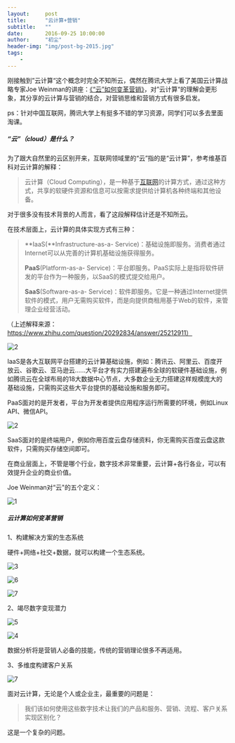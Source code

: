 ```yaml
---
layout:     post
title:      "云计算+营销"
subtitle:   ""
date:       2016-09-25 10:00:00
author:     "初尘"
header-img: "img/post-bg-2015.jpg"
tags:
    - 
---
```




刚接触到”云计算“这个概念时完全不知所云，偶然在腾讯大学上看了美国云计算战略专家Joe Weinman的讲座：[《“云”如何变革营销》](http://daxue.qq.com/content/content/id/2734)，对”云计算“的理解会更形象，其分享的云计算与营销的结合，对营销思维和营销方式有很多启发。

ps：针对中国互联网，腾讯大学上有挺多不错的学习资源，同学们可以多去里面淘课。



##### “云”（cloud）是什么？

为了跟大自然里的云区别开来，互联网领域里的“云”指的是“云计算”，参考维基百科对云计算的解释：

> 云计算（Cloud Computing），是一种基于[互联网](https://zh.wikipedia.org/wiki/%E4%BA%92%E8%81%94%E7%BD%91)的计算方式，通过这种方式，共享的软硬件资源和信息可以按需求提供给计算机各种终端和其他设备。

对于很多没有技术背景的人而言，看了这段解释估计还是不知所云。

在技术层面上，云计算的具体实现方式有三种：

> **IaaS(**Infrastructure-as-a- Service)：基础设施即服务。消费者通过Internet可以从完善的计算机基础设施获得服务。
>
> **PaaS**(Platform-as-a- Service)：平台即服务。PaaS实际上是指将软件研发的平台作为一种服务，以SaaS的模式提交给用户。
>
> **SaaS**(Software-as-a- Service)：软件即服务。它是一种通过Internet提供软件的模式，用户无需购买软件，而是向提供商租用基于Web的软件，来管理企业经营活动。

（上述解释来源：https://www.zhihu.com/question/20292834/answer/25212911）

![2](http://ocny8irof.bkt.clouddn.com/16-9-25/43125467.jpg)



IaaS是各大互联网平台搭建的云计算基础设施，例如：腾讯云、阿里云、百度开放云、谷歌云、亚马逊云......大平台才有实力搭建遍布全球的软硬件基础设施，例如腾讯云在全球布局的18大数据中心节点，大多数企业无力搭建这样规模庞大的基础设施，只需购买这些大平台提供的基础设施和服务即可。

PaaS面对的是开发者，平台为开发者提供应用程序运行所需要的环境，例如Linux API、微信API。

![2](http://ocny8irof.bkt.clouddn.com/16-9-25/40214652.jpg)



SaaS面对的是终端用户，例如你用百度云盘存储资料，你无需购买百度云盘这款软件，只需购买存储空间即可。



在商业层面上，不管是哪个行业，数字技术非常重要，云计算+各行各业，可以有效提升企业的商业价值。

Joe Weinman对“云"的五个定义：

![1](http://ocny8irof.bkt.clouddn.com/16-9-25/2795866.jpg)



##### 云计算如何变革营销

1、构建解决方案的生态系统

硬件+网络+社交+数据，就可以构建一个生态系统。

![3](http://ocny8irof.bkt.clouddn.com/16-9-25/57699500.jpg)



![6](http://ocny8irof.bkt.clouddn.com/16-9-25/98648763.jpg)

![7](http://ocny8irof.bkt.clouddn.com/16-9-25/57429379.jpg)



2、竭尽数字变现潜力

![5](http://ocny8irof.bkt.clouddn.com/16-9-25/49291492.jpg)

![4](http://ocny8irof.bkt.clouddn.com/16-9-25/9485190.jpg)

数据分析将是营销人必备的技能，传统的营销理论很多不再适用。



3、多维度构建客户关系

![7](http://ocny8irof.bkt.clouddn.com/16-9-25/32291662.jpg)



面对云计算，无论是个人或企业主，最重要的问题是：

> 我们该如何使用这些数字技术让我们的产品和服务、营销、流程、客户关系实现区别化？

这是一个复杂的问题。